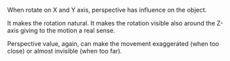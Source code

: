 When rotate on X and Y axis, perspective has influence on the object.

It makes the rotation natural. It makes the rotation visible also around the Z-axis giving to the motion a real sense.

Perspective value, again, can make the movement exaggerated (when too close) or almost invisible (when too far).
